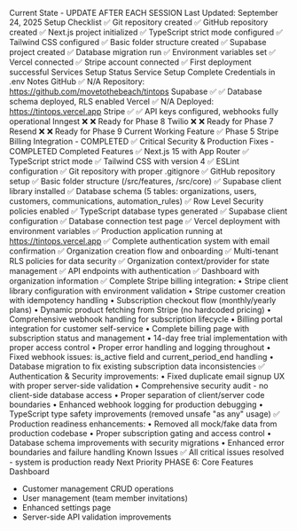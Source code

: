 Current State - UPDATE AFTER EACH SESSION
Last Updated: September 24, 2025
Setup Checklist
✅ Git repository created
✅ GitHub repository created
✅ Next.js project initialized
✅ TypeScript strict mode configured
✅ Tailwind CSS configured
✅ Basic folder structure created
✅ Supabase project created
✅ Database migration run
✅ Environment variables set
✅ Vercel connected
✅ Stripe account connected
✅ First deployment successful
Services Setup Status
Service	Setup Complete	Credentials in .env	Notes
GitHub	✅	N/A	Repository: https://github.com/movetothebeach/tintops
Supabase	✅	✅	Database schema deployed, RLS enabled
Vercel	✅	N/A	Deployed: https://tintops.vercel.app
Stripe	✅	✅	API keys configured, webhooks fully operational
Inngest	❌	❌	Ready for Phase 8
Twilio	❌	❌	Ready for Phase 7
Resend	❌	❌	Ready for Phase 9
Current Working Feature
✅ Phase 5 Stripe Billing Integration - COMPLETED
✅ Critical Security & Production Fixes - COMPLETED
Completed Features
✅ Next.js 15 with App Router
✅ TypeScript strict mode
✅ Tailwind CSS with version 4
✅ ESLint configuration
✅ Git repository with proper .gitignore
✅ GitHub repository setup
✅ Basic folder structure (/src/features, /src/core)
✅ Supabase client library installed
✅ Database schema (5 tables: organizations, users, customers, communications, automation_rules)
✅ Row Level Security policies enabled
✅ TypeScript database types generated
✅ Supabase client configuration
✅ Database connection test page
✅ Vercel deployment with environment variables
✅ Production application running at https://tintops.vercel.app
✅ Complete authentication system with email confirmation
✅ Organization creation flow and onboarding
✅ Multi-tenant RLS policies for data security
✅ Organization context/provider for state management
✅ API endpoints with authentication
✅ Dashboard with organization information
✅ Complete Stripe billing integration:
  • Stripe client library configuration with environment validation
  • Stripe customer creation with idempotency handling
  • Subscription checkout flow (monthly/yearly plans)
  • Dynamic product fetching from Stripe (no hardcoded pricing)
  • Comprehensive webhook handling for subscription lifecycle
  • Billing portal integration for customer self-service
  • Complete billing page with subscription status and management
  • 14-day free trial implementation with proper access control
  • Proper error handling and logging throughout
  • Fixed webhook issues: is_active field and current_period_end handling
  • Database migration to fix existing subscription data inconsistencies
✅ Authentication & Security improvements:
  • Fixed duplicate email signup UX with proper server-side validation
  • Comprehensive security audit - no client-side database access
  • Proper separation of client/server code boundaries
  • Enhanced webhook logging for production debugging
  • TypeScript type safety improvements (removed unsafe "as any" usage)
✅ Production readiness enhancements:
  • Removed all mock/fake data from production codebase
  • Proper subscription gating and access control
  • Database schema improvements with security migrations
  • Enhanced error boundaries and failure handling
Known Issues
✅ All critical issues resolved - system is production ready
Next Priority
PHASE 6: Core Features Dashboard
- Customer management CRUD operations
- User management (team member invitations)
- Enhanced settings page
- Server-side API validation improvements